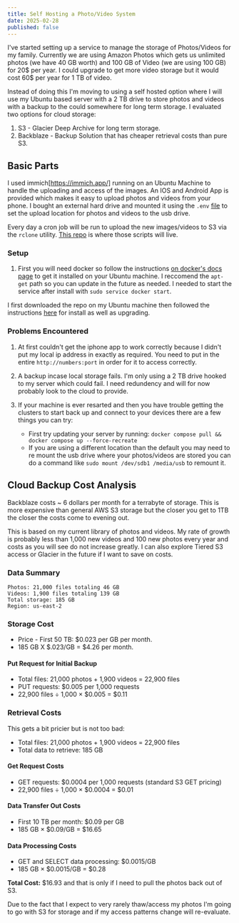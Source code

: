 ```yaml
---
title: Self Hosting a Photo/Video System
date: 2025-02-28
published: false
---
```


I've started setting up a service to manage the storage of Photos/Videos for my family. Currently we are using Amazon Photos
which gets us unlimited photos (we have 40 GB worth) and 100 GB of Video (we are using 100 GB) for 20$ per year. I could
upgrade to get more video storage but it would cost 60$ per year for 1 TB of video.

Instead of doing this I'm moving to using a self hosted option where I will use my Ubuntu based server with a 2 TB drive to
store photos and videos with a backup to the could somewhere for long term storage. I evaluated two options for cloud storage:

1. S3 - Glacier Deep Archive for long term storage.
2. Backblaze - Backup Solution that has cheaper retrieval costs than pure S3.

## Basic Parts

I used immich[https://immich.app/] running on an Ubuntu Machine to handle the uploading and access of the images. An IOS and
Android App is provided which makes it easy to upload photos and videos from your phone. I bought an external hard drive and
mounted it using the `.env` [file](https://immich.app/docs/install/environment-variables/) to set the upload location for photos
and videos to the usb drive.

Every day a cron job will be run to upload the new images/videos to S3 via the `rclone` utility. [This repo](https://github.com/dflaten/photo-video-backup) is where those
scripts will live.

### Setup
1. First you will need docker so follow the instructions [on docker's docs page](https://docs.docker.com/engine/install/ubuntu/) to get
it installed on your Ubuntu machine. I reccomend the `apt-get` path so you can update in the future as needed. I needed to
start the service after install with `sudo service docker start`.

I first downloaded the repo on my Ubuntu machine then followed the instructions [here](https://immich.app/docs/install/docker-compose/#upgrading) for
install as well as upgrading.

### Problems Encountered
1. At first couldn't get the iphone app to work correctly because I didn't put my local ip address in exactly as required. You
need to put in the entire `http://numbers:port` in order for it to access correctly.

2. A backup incase local storage fails. I'm only using a 2 TB drive hooked to my server which could fail. I need redundency and 
will for now probably look to the cloud to provide.

3. If your machine is ever resarted and then you have trouble getting the clusters to start back up and connect to your devices there are
a few things you can try:
    * First try updating your server by running: `docker compose pull && docker compose up --force-recreate`
    * If you are using a different location than the default you may need to re mount the usb drive where your photos/videos are stored you can do
    a command like `sudo mount /dev/sdb1 /media/usb` to remount it. 

## Cloud Backup Cost Analysis
Backblaze costs ~ 6 dollars per month for a terrabyte of storage. This is more expensive than general AWS S3 storage but the
closer you get to 1TB the closer the costs come to evening out.

This is based on my current library of photos and videos. My rate of growth is probably less than 1,000 new videos and 100 new
photos every year and costs as you will see do not increase greatly. I can also explore Tiered S3 access or Glacier in the future
if I want to save on costs.

### Data Summary
    Photos: 21,000 files totaling 46 GB
    Videos: 1,900 files totaling 139 GB
    Total storage: 185 GB
    Region: us-east-2

### Storage Cost
* Price - First 50 TB: $0.023 per GB per month.
* 185 GB X $.023/GB = $4.26 per month.

#### Put Request for Initial Backup

* Total files: 21,000 photos + 1,900 videos = 22,900 files
* PUT requests: $0.005 per 1,000 requests
* 22,900 files ÷ 1,000 × $0.005 = $0.11

### Retrieval Costs
This gets a bit pricier but is not too bad:

* Total files: 21,000 photos + 1,900 videos = 22,900 files
* Total data to retrieve: 185 GB

####  Get Request Costs
* GET requests: $0.0004 per 1,000 requests (standard S3 GET pricing)
* 22,900 files ÷ 1,000 × $0.0004 = $0.01

#### Data Transfer Out Costs
* First 10 TB per month: $0.09 per GB
* 185 GB × $0.09/GB = $16.65

#### Data Processing Costs
* GET and SELECT data processing: $0.0015/GB
* 185 GB × $0.0015/GB = $0.28

**Total Cost:** $16.93 and that is only if I need to pull the photos back out of S3.

Due to the fact that I expect to very rarely thaw/access my photos I'm going to go with S3 for storage and if my access patterns
change will re-evaluate.
